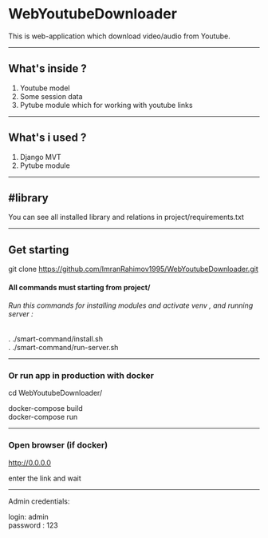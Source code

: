 # WebYoutubeDownloader

This is web-application which download video/audio from Youtube.

____________________________________________________________________________
## What's inside ?

1. Youtube model 
2. Some session data
3. Pytube module which for working with youtube links
____________________________________________________________________________
## What's i used ?

1. Django MVT
2. Pytube module
____________________________________________________________________________
## #library
You can see all installed library and relations in project/requirements.txt
____________________________________________________________________________
## Get starting

git clone https://github.com/ImranRahimov1995/WebYoutubeDownloader.git

#### All commands must starting from project/

###### Run this commands for installing modules and activate venv , and running server :

. ./smart-command/install.sh \
. ./smart-command/run-server.sh

____________________________________________________________________________
### Or run app in production with docker

cd WebYoutubeDownloader/

docker-compose build \
docker-compose run

____________________________________________________________________________
### Open browser (if docker)

http://0.0.0.0

enter the link and wait
______________
Admin credentials:

login: admin \
password : 123
